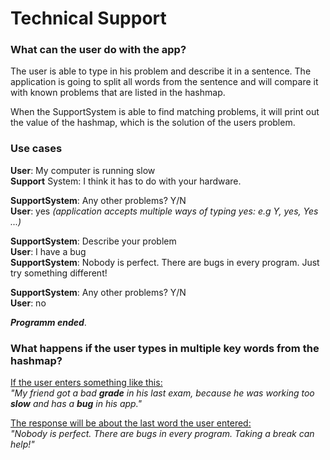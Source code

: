 # Technical Support
### What can the user do with the app?

The user is able to type in his problem and describe it in a sentence. The application is going to split all 
words from the sentence and will compare it with known problems that are listed in the hashmap.

When the SupportSystem is able to find matching problems, it will print out the value of the hashmap, which is the
solution of the users problem.

### Use cases
**User**: My computer is running slow <br />
**Support** System: I think it has to do with your hardware.

**SupportSystem**: Any other problems? Y/N  <br />
**User**: yes  <em>(application accepts multiple ways of typing yes: e.g Y, yes, Yes ...)</em> <br />

**SupportSystem**: Describe your problem <br />
**User**: I have a bug <br />
**SupportSystem**: Nobody is perfect. There are bugs in every program. Just try something different!

**SupportSystem**: Any other problems? Y/N  <br />
**User**: no

<strong><em>Programm ended</em></strong>.

### What happens if the user types in multiple key words from the hashmap?
<ins>If the user enters something like this: <br /></ins>
<em>"My friend got a bad **grade** in his last exam, because he was working too **slow** and has a **bug** in his app."</em>

<ins>The response will be about the last word the user entered:</ins><br />
<em>"Nobody is perfect. There are bugs in every program. Taking a break can help!"</em>